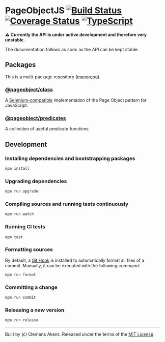 # PageObjectJS [![Build Status][badge-travis-image]][badge-travis-link] [![Coverage Status][badge-coveralls-image]][badge-coveralls-link] [![TypeScript][badge-typescript-image]][badge-typescript-link]

**⚠️ Currently the API is under active development and therefore very unstable.**

The documentation follows as soon as the API can be kept stable.

## Packages

This is a multi-package repository ([monorepo][monorepo]).

### [@pageobject/class][repo-package-class]

A [Selenium-compatible][selenium] implementation of the Page Object pattern for JavaScript.

### [@pageobject/predicates][repo-package-predicates]

A collection of useful predicate functions.

## Development

### Installing dependencies and bootstrapping packages

```sh
npm install
```

### Upgrading dependencies

```sh
npm run upgrade
```

### Compiling sources and running tests continuously

```sh
npm run watch
```

### Running CI tests

```sh
npm test
```

### Formatting sources

By default, a [Git Hook][githooks] is installed to automatically format all files of a commit.
Manually, it can be executed with the following command:

```sh
npm run format
```

### Committing a change

```sh
npm run commit
```

### Releasing a new version

```sh
npm run release
```

---

Built by (c) Clemens Akens. Released under the terms of the [MIT License][repo-license].

[badge-coveralls-image]: https://coveralls.io/repos/github/clebert/pageobject/badge.svg?branch=master
[badge-coveralls-link]: https://coveralls.io/github/clebert/pageobject?branch=master
[badge-travis-image]: https://travis-ci.org/clebert/pageobject.svg?branch=master
[badge-travis-link]: https://travis-ci.org/clebert/pageobject
[badge-typescript-image]: https://img.shields.io/badge/TypeScript-ready-blue.svg
[badge-typescript-link]: https://www.typescriptlang.org/
[repo-license]: https://github.com/clebert/pageobject/blob/master/LICENSE
[repo-package-class]: https://github.com/clebert/pageobject/tree/master/@pageobject/class
[repo-package-predicates]: https://github.com/clebert/pageobject/tree/master/@pageobject/predicates
[githooks]: https://git-scm.com/docs/githooks
[monorepo]: https://github.com/lerna/lerna#about
[selenium]: http://seleniumhq.github.io/selenium/docs/api/javascript/index.html

